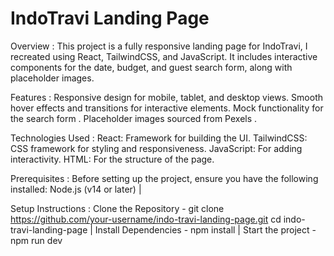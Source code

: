 # IndoTravi Landing Page

Overview : This project is a fully responsive landing page for IndoTravi, I recreated using React, TailwindCSS, and JavaScript. It includes interactive components for the date, budget, and guest search form, along with placeholder images.

Features : Responsive design for mobile, tablet, and desktop views. Smooth hover effects and transitions for interactive elements. Mock functionality for the search form . Placeholder images sourced from Pexels .

Technologies Used : React: Framework for building the UI. TailwindCSS: CSS framework for styling and responsiveness. JavaScript: For adding interactivity. HTML: For the structure of the page.

Prerequisites : Before setting up the project, ensure you have the following installed: Node.js (v14 or later) |

Setup Instructions : Clone the Repository - git clone https://github.com/your-username/indo-travi-landing-page.git cd indo-travi-landing-page | Install Dependencies - npm install | Start the project - npm run dev
